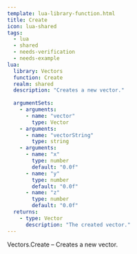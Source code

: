 ```yaml
---
template: lua-library-function.html
title: Create
icon: lua-shared
tags:
  - lua
  - shared
  - needs-verification
  - needs-example
lua:
  library: Vectors
  function: Create
  realm: shared
  description: "Creates a new vector."
  
  argumentSets:
    - arguments:
      - name: "vector"
        type: Vector
    - arguments:
      - name: "vectorString"
        type: string
    - arguments:
      - name: "x"
        type: number
        default: "0.0f"
      - name: "y"
        type: number
        default: "0.0f"
      - name: "z"
        type: number
        default: "0.0f"
  returns:
    - type: Vector
      description: "The created vector."
---
```


<div class="lua__search__keywords">
Vectors.Create &#x2013; Creates a new vector.
</div>
